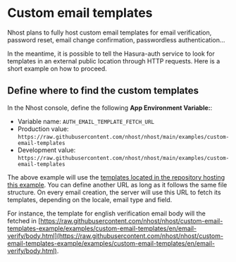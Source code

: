 # Custom email templates

Nhost plans to fully host custom email templates for email verification, password reset, email change confirmation, passwordless authentication...

In the meantime, it is possible to tell the Hasura-auth service to look for templates in an external public location through HTTP requests.
Here is a short example on how to proceed.

## Define where to find the custom templates

In the Nhost console, define the following **App Environment Variable:**:

- Variable name: `AUTH_EMAIL_TEMPLATE_FETCH_URL`
- Production value: `https://raw.githubusercontent.com/nhost/nhost/main/examples/custom-email-templates`
- Development value: `https://raw.githubusercontent.com/nhost/nhost/main/examples/custom-email-templates`

The above example will use the [templates located in the repository hosting this example](https://github.com/nhost/nhost/tree/main/examples/custom-email-templates). You can define another URL as long as it follows the same file structure. On every email creation, the server will use this URL to fetch its templates, depending on the locale, email type and field.

For instance, the template for english verification email body will the fetched in [https://raw.githubusercontent.com/nhost/nhost/custom-email-templates-example/examples/custom-email-templates/en/email-verify/body.html](https://raw.githubusercontent.com/nhost/nhost/custom-email-templates-example/examples/custom-email-templates/en/email-verify/body.html).
